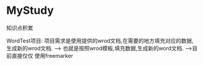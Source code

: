 # MyStudy
知识点积累

WordTest项目:
项目需求是使用提供的wrod文档,在需要的地方填充对应的数据,生成新的wrod文档.
--> 也就是按照wrod模板,填充数据,生成新的word文档.
-->目前直接仅仅 使用freemarker






